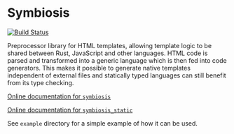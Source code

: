 # Symbiosis

[![Build Status](https://travis-ci.org/Ogeon/symbiosis.svg?branch=master)](https://travis-ci.org/Ogeon/symbiosis)

Preprocessor library for HTML templates, allowing template logic to be shared
between Rust, JavaScript and other languages. HTML code is parsed and
transformed into a generic language which is then fed into code generators.
This makes it possible to generate native templates independent of external
files and statically typed languages can still benefit from its type checking.

[Online documentation for `symbiosis`](http://ogeon.github.io/docs/symbiosis/master/symbiosis)

[Online documentation for `symbiosis_static`](http://ogeon.github.io/docs/symbiosis/master/symbiosis_static)

See `example` directory for a simple example of how it can be used.
